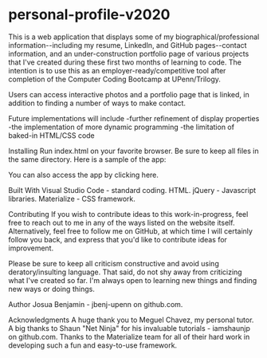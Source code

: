 # personal-profile-v2020
This is a web application that displays some of my biographical/professional information--including my resume, LinkedIn, and GitHub pages--contact information, and an under-construction portfolio page of various projects that I've created during these first two months of learning to code. The intention is to use this as an employer-ready/competitive tool after completion of the Computer Coding Bootcamp at UPenn/Trilogy.

Users can access interactive photos and a portfolio page that is linked, in addition to finding a number of ways to make contact. 

Future implementations will include 
-further refinement of display properties
-the implementation of more dynamic programming
-the limitation of baked-in HTML/CSS code

Installing
Run index.html on your favorite browser.
Be sure to keep all files in the same directory.
Here is a sample of the app: 

You can also access the app by clicking here.

Built With
Visual Studio Code - standard coding.
HTML.
jQuery - Javascript libraries.
Materialize - CSS framework.

Contributing
If you wish to contribute ideas to this work-in-progress, feel free to reach out to me in any of the ways listed on the website itself. Alternatively, feel free to follow me on GitHub, at which time I will certainly follow you back, and express that you'd like to contribute ideas for improvement. 

Please be sure to keep all criticism constructive and avoid using deratory/insulting language. That said, do not shy away from criticizing what I've created so far. I'm always open to learning new things and finding new ways or doing things. 

Author
Josua Benjamin - jbenj-upenn on github.com.

Acknowledgments
A huge thank you to Meguel Chavez, my personal tutor.
A big thanks to Shaun "Net Ninja" for his invaluable tutorials - iamshaunjp on github.com.
Thanks to the Materialize team for all of their hard work in developing such a fun and easy-to-use framework.